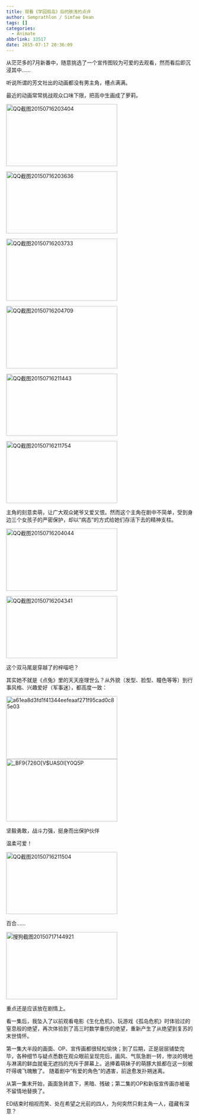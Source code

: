 ```yaml
---
title: 观看《学园孤岛》后的肤浅的点评
author: Semprathlon / Simfae Dean
tags: []
categories:
  - Animate
abbrlink: 33517
date: 2015-07-17 20:36:09
---
```

从茫茫多的7月新番中，随意挑选了一个宣传图较为可爱的去观看，然而看后即沉浸其中……   

听说所谓的芳文社出的动画都没有男主角，槽点满满。

最近的动画常常挑战观众口味下限，把高中生画成了萝莉。

<a href="__ASSETS_HOST_NAME__/2015/07/QQ截图20150716203404.png"><img src="__ASSETS_HOST_NAME__/2015/07/QQ截图20150716203404-300x167.png" alt="QQ截图20150716203404" width="300" height="167" class="alignnone size-medium wp-image-1011" /></a>

<a href="__ASSETS_HOST_NAME__/2015/07/QQ截图20150716203636.png"><img src="__ASSETS_HOST_NAME__/2015/07/QQ截图20150716203636-300x167.png" alt="QQ截图20150716203636" width="300" height="167" class="alignnone size-medium wp-image-1012" /></a>

<a href="__ASSETS_HOST_NAME__/2015/07/QQ截图20150716203733.png"><img src="__ASSETS_HOST_NAME__/2015/07/QQ截图20150716203733-300x167.png" alt="QQ截图20150716203733" width="300" height="167" class="alignnone size-medium wp-image-1013" /></a>

<a href="__ASSETS_HOST_NAME__/2015/07/QQ截图20150716204709.png"><img src="__ASSETS_HOST_NAME__/2015/07/QQ截图20150716204709-300x168.png" alt="QQ截图20150716204709" width="300" height="168" class="alignnone size-medium wp-image-1014" /></a>

<a href="__ASSETS_HOST_NAME__/2015/07/QQ截图20150716211443.png"><img src="__ASSETS_HOST_NAME__/2015/07/QQ截图20150716211443-300x167.png" alt="QQ截图20150716211443" width="300" height="167" class="alignnone size-medium wp-image-1015" /></a>

<a href="__ASSETS_HOST_NAME__/2015/07/QQ截图20150716211754.png"><img src="__ASSETS_HOST_NAME__/2015/07/QQ截图20150716211754-300x167.png" alt="QQ截图20150716211754" width="300" height="167" class="alignnone size-medium wp-image-1016" /></a>

主角的刻意卖萌，让广大观众姥爷又爱又恨。然而这个主角在剧中不简单，受到身边三个女孩子的严密保护，却以“病态”的方式给她们存活下去的精神支柱。

<a href="__ASSETS_HOST_NAME__/2015/07/QQ截图20150716204044.png"><img src="__ASSETS_HOST_NAME__/2015/07/QQ截图20150716204044-300x168.png" alt="QQ截图20150716204044" width="300" height="168" class="alignnone size-medium wp-image-1006" /></a>

<a href="__ASSETS_HOST_NAME__/2015/07/QQ截图20150716204341.png"><img src="__ASSETS_HOST_NAME__/2015/07/QQ截图20150716204341-300x167.png" alt="QQ截图20150716204341" width="300" height="167" class="alignnone size-medium wp-image-1007" /></a>

这个双马尾是穿越了的梓喵吧？

其实她不就是《点兔》里的天天座理世么？从外貌（发型、脸型、瞳色等等）到行事风格、兴趣爱好（军事迷），都高度一致：

<a href="__ASSETS_HOST_NAME__/2015/07/a61ea8d3fd1f41344eefeaaf271f95cad0c85e03.jpg"><img src="__ASSETS_HOST_NAME__/2015/07/a61ea8d3fd1f41344eefeaaf271f95cad0c85e03-300x169.jpg" alt="a61ea8d3fd1f41344eefeaaf271f95cad0c85e03" width="300" height="169" class="alignnone size-medium wp-image-1008" /></a>
<a href="__ASSETS_HOST_NAME__/2015/07/BF9726OVUAS0IY0Q5P.jpg"><img src="__ASSETS_HOST_NAME__/2015/07/BF9726OVUAS0IY0Q5P-300x168.jpg" alt="_BF9{726O[V$UAS0I[Y0Q5P" width="300" height="168" class="alignnone size-medium wp-image-1018" /></a>

坚毅勇敢，战斗力强，挺身而出保护伙伴

温柔可爱！

<a href="__ASSETS_HOST_NAME__/2015/07/QQ截图20150716211504.png"><img src="__ASSETS_HOST_NAME__/2015/07/QQ截图20150716211504-300x167.png" alt="QQ截图20150716211504" width="300" height="167" class="alignnone size-medium wp-image-1019" /></a>

百合……

<a href="__ASSETS_HOST_NAME__/2015/07/搜狗截图20150717144921.png"><img src="__ASSETS_HOST_NAME__/2015/07/搜狗截图20150717144921-300x181.png" alt="搜狗截图20150717144921" width="300" height="181" class="alignnone size-medium wp-image-1020" /></a>

重点还是应该放在剧情上。

看一集后，我坠入了以前观看电影《生化危机》、玩游戏《孤岛危机》时体验过的窒息般的绝望，再次体验到了高三时数学重伤的绝望，重新产生了从绝望到复苏的末世情怀。

第一集大半段的画面、OP、宣传画都很轻松愉快；到了后期，正是层层铺垫完毕，各种细节与疑点悉数在观众眼前呈现完后，画风、气氛急剧一转，惨淡的境地与淋漓的鲜血就毫无遮挡的充斥于屏幕上。追捧着萌妹子的萌豚大抵都在这一刻被吓得魂飞魄散了。
随着剧中“有爱的角色”的遇害，前途愈发扑朔迷离。

从第一集末开始，画面急转直下，黑暗、残破；第二集的OP和新版宣传画亦被毫不留情地替换了。

ED结束时相视而笑、处在希望之光前的四人，为何突然只剩主角一人，蕴藏有深意？
